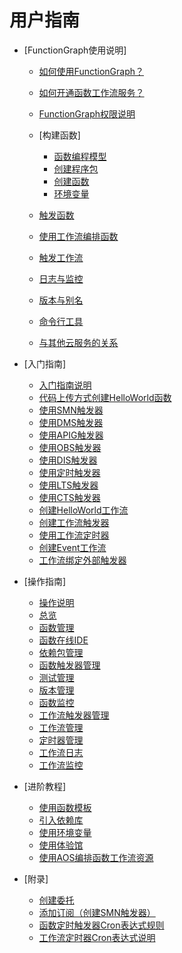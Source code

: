 # 用户指南

-   [FunctionGraph使用说明]
    -   [如何使用FunctionGraph？](如何使用FunctionGraph.md)
    -   [如何开通函数工作流服务？](如何开通函数工作流服务.md)
    -   [FunctionGraph权限说明](FunctionGraph权限说明.md)
    -   [构建函数]
        -   [函数编程模型](函数编程模型.md)
        -   [创建程序包](创建程序包.md)
        -   [创建函数](创建函数.md)
        -   [环境变量](环境变量.md)

    -   [触发函数](触发函数.md)
    -   [使用工作流编排函数](使用工作流编排函数.md)
    -   [触发工作流](触发工作流.md)
    -   [日志与监控](日志与监控.md)
    -   [版本与别名](版本与别名.md)
    -   [命令行工具](命令行工具.md)
    -   [与其他云服务的关系](与其他云服务的关系.md)

-   [入门指南]
    -   [入门指南说明](入门指南说明.md)
    -   [代码上传方式创建HelloWorld函数](代码上传方式创建HelloWorld函数.md)
    -   [使用SMN触发器](使用SMN触发器.md)
    -   [使用DMS触发器](使用DMS触发器.md)
    -   [使用APIG触发器](使用APIG触发器.md)
    -   [使用OBS触发器](使用OBS触发器.md)
    -   [使用DIS触发器](使用DIS触发器.md)
    -   [使用定时触发器](使用定时触发器.md)
    -   [使用LTS触发器](使用LTS触发器.md)
    -   [使用CTS触发器](使用CTS触发器.md)
    -   [创建HelloWorld工作流](创建HelloWorld工作流.md)
    -   [创建工作流触发器](创建工作流触发器.md)
    -   [使用工作流定时器](使用工作流定时器.md)
    -   [创建Event工作流](创建Event工作流.md)
    -   [工作流绑定外部触发器](工作流绑定外部触发器.md)

-   [操作指南]
    -   [操作说明](操作说明.md)
    -   [总览](总览.md)
    -   [函数管理](函数管理.md)
    -   [函数在线IDE](函数在线IDE.md)
    -   [依赖包管理](依赖包管理.md)
    -   [函数触发器管理](函数触发器管理.md)
    -   [测试管理](测试管理.md)
    -   [版本管理](版本管理.md)
    -   [函数监控](函数监控.md)
    -   [工作流触发器管理](工作流触发器管理.md)
    -   [工作流管理](工作流管理.md)
    -   [定时器管理](定时器管理.md)
    -   [工作流日志](工作流日志.md)
    -   [工作流监控](工作流监控.md)

-   [进阶教程]
    -   [使用函数模板](使用函数模板.md)
    -   [引入依赖库](引入依赖库.md)
    -   [使用环境变量](使用环境变量.md)
    -   [使用体验馆](使用体验馆.md)
    -   [使用AOS编排函数工作流资源](使用AOS编排函数工作流资源.md)

-   [附录]
    -   [创建委托](创建委托.md)
    -   [添加订阅（创建SMN触发器）](添加订阅（创建SMN触发器）.md)
    -   [函数定时触发器Cron表达式规则](函数定时触发器Cron表达式规则.md)
    -   [工作流定时器Cron表达式说明](工作流定时器Cron表达式说明.md)


